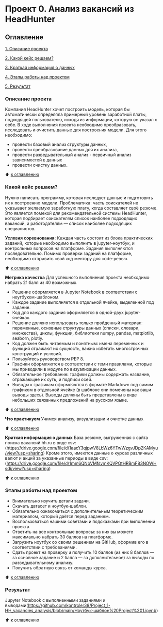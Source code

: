 # Проект 0. Анализ вакансий из HeadHunter

## Оглавление
[1. Описание проекта](https://github.com/kontroler38/Project_1-HH_vacancies_analysis/blob/main/README.md#Описание-проекта)

[2. Какой кейс решаем?](https://github.com/kontroler38/Project_1-HH_vacancies_analysis/blob/main/README.md#Какой-кейс-решаем?)

[3. Краткая информация о данных](https://github.com/kontroler38/Project_1-HH_vacancies_analysis/blob/main/README.md#Краткая-информация-о-данных)

[4. Этапы работы над проектом](https://github.com/kontroler38/Project_1-HH_vacancies_analysis/blob/main/README.md#Этапы-работы-над-проектом)

[5. Результат](https://github.com/kontroler38/Project_1-HH_vacancies_analysis/blob/main/README.md#Результат)

### Описание проекта
Компания HeadHunter хочет построить модель, которая бы автоматически определяла примерный уровень заработной платы, подходящей пользователю, исходя из информации, которую он указал о себе. В ходе выполнения проекта необходимо преобразовать, исследовать и очистить данные для построения модели. Для этого необходимо:
- провести базовый анализ структуры данных,
- провести преобразование данных для их анализа,
- провести разведывательный анализ - первичный анализ зависимостей в данных
- провести очистку данных.

:arrow_up: [к оглавлению](https://github.com/kontroler38/Project_1-HH_vacancies_analysis/blob/main/README.md#Оглавление)


### Какой кейс решаем?
Нужно написать программу, которая исследует данные и подготовить их к построению модели.
Проблематика: часть соискателей не указывает желаемую заработную плату, когда составляет своё резюме.
Это является помехой для рекомендательной системы HeadHunter, которая подбирает соискателям список наиболее подходящих вакансий, а работодателям — список наиболее подходящих специалистов.

**Условия соревнования:**
Каждая часть состоит из блока практических заданий, которые необходимо выполнить в jupyter-ноутбук, и контрольных вопросов на платформе. Задания выполняются последовательно.
Помимо проверки заданий на платформе, необходимо отправить свой код ментору для code-ревью.

:arrow_up: [к оглавлению](https://github.com/kontroler38/Project_1-HH_vacancies_analysis/blob/main/README.md#Оглавление)

**Метрика качества**
Для успешного выполнения проекта необходимо набрать 21 балл из 40 возможных.

- Решение оформляется в Jupyter Notebook в соответствии с ноутбуком-шаблоном.
- Каждое задание выполняется в отдельной ячейке, выделенной под задание.
- Код для каждого задания оформляется в одной-двух jupyter-ячейках.
- Решение должно использовать только пройденный материал: переменные, основные структуры данных (списки, словари, множества), циклы, функции, библиотеки numpy, pandas, matplotlib, seaborn, plotly.
- Код должен быть читаемым и понятным: имена переменных и функций отражают их сущность, важно избегать многострочных конструкций и условий.
- Пользуйтесь руководством PEP 8.
- Графики оформляются в соответствии с теми правилами, которые мы приводили в модуле по визуализации данных.
- Обязательное требование: графики должны содержать название, отражающее их суть, и подписи осей.
- Выводы к графикам оформляются в формате Markdown под самим графиком в отдельной ячейке (в шаблоне они помечены как ваши выводы здесь). Выводы должны быть представлены в виде небольших связанных предложений на русском языке.

:arrow_up: [к оглавлению](https://github.com/kontroler38/Project_1-HH_vacancies_analysis/blob/main/README.md#Оглавление)

**Что практикуем**
Учимся анализу, визуализации и очистке данных

:arrow_up: [к оглавлению](https://github.com/kontroler38/Project_1-HH_vacancies_analysis/blob/main/README.md#Оглавление)

**Краткая информация о данных**
База резюме, выгруженная с сайта поиска вакансий hh.ru в виде csv: (https://drive.google.com/file/d/1aacY3qjpwV8LbWz6YTwWzgvJDp2KAMyu/view?usp=sharing)
Кроме этого, имеются данные о курсах различных валют и акций за указанные периоды в виде csv: (https://drive.google.com/file/d/1mm6QNbVMfsvmKQVPQtHRBmF83NOWHsdi/view?usp=sharing)

:arrow_up: [к оглавлению](https://github.com/kontroler38/Project_1-HH_vacancies_analysis/blob/main/README.md#Оглавление)

### Этапы работы над проектом
- Внимательно изучить детали задачи.
- Скачать датасет и ноутбук-шаблон.
- Обязательно ознакомиться с дополнительным теоретическим материалом, который даётся перед заданием.
- Воспользоваться нашими советами и подсказками при выполнении проекта.
- Ответить на все контрольные вопросы: за них вы можете максимально набрать 30 баллов на платформе.
- Загрузить ноутбук со своим решением на GitHub, оформив его в соответствии с требованиями.
- Сдать проект на проверку и получить 10 баллов (из них 8 баллов — за основное задание и 2 балла — за дополнительное) за выводы по разведывательному анализу.
- Получить обратную связь от команды курса.

:arrow_up: [к оглавлению](https://github.com/kontroler38/Project_1-HH_vacancies_analysis/blob/main/README.md#Оглавление)

### Результат
Jupyter Notebook с выполненными заданиями и выводами(https://github.com/kontroler38/Project_1-HH_vacancies_analysis/blob/main/Ноутбук-шаблон%20Project%201.ipynb)

:arrow_up: [к оглавлению](https://github.com/kontroler38/Project_1-HH_vacancies_analysis/blob/main/README.md#Оглавление)
